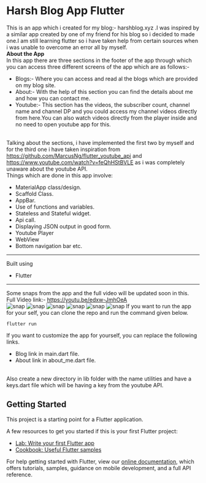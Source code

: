 # Harsh Blog App Flutter

This is an app which i created for my blog:- harshblog.xyz .I was inspired by a similar app created by one of my friend for his blog so i decided to made one.I am still learning flutter so i have taken help from certain sources when i was unable to overcome an error all by myself.
<br>
**About the App**<BR>
In this app there are three sections in the footer of the app through which you can access three different screens of the app which are as follows:-
* Blogs:- Where you can access and read al the blogs which are provided on my blog site.
* About:- With the help of this section you can find the details about me and how you can contact me.
* Youtube:- This section has the videos, the subscriber count, channel name and channel DP and you could access my channel videos directly from here.You can also watch videos directly from the player inside and no need to open youtube app for this.

<br>Talking about the sections, i have implemented the first two by myself and for the third one i have taken inspiration from https://github.com/MarcusNg/flutter_youtube_api and https://www.youtube.com/watch?v=feQhHStBVLE as i was completely unaware about the youtube API.
<br>
Things which are done in this app involve:
* MaterialApp class/design.
* Scaffold Class.
* AppBar.
* Use of functions and variables.
* Stateless and Stateful widget.
* Api call.
* Displaying JSON output in good form.
* Youtube Player
* WebView
* Bottom navigation bar etc.

___
Built using 
* Flutter

___
Some snaps from the app and the full video will be updated soon in this.<br>
Full Video link:- https://youtu.be/edxw-JmhOeA <br>
![snap](https://res.cloudinary.com/harshkumarkhatri/image/upload/v1595074941/readme%20images/harsh%20blog%20webview/WhatsApp_Image_2020-07-18_at_5.48.30_PM_iruopz.jpg)
![snap](https://res.cloudinary.com/harshkumarkhatri/image/upload/v1595074940/readme%20images/harsh%20blog%20webview/WhatsApp_Image_2020-07-18_at_5.48.30_PM_1_ow2ckn.jpg)
![snap](https://res.cloudinary.com/harshkumarkhatri/image/upload/v1595074935/readme%20images/harsh%20blog%20webview/WhatsApp_Image_2020-07-18_at_5.48.29_PM_khdy5a.jpg)
![snap](https://res.cloudinary.com/harshkumarkhatri/image/upload/v1595074936/readme%20images/harsh%20blog%20webview/WhatsApp_Image_2020-07-18_at_5.48.30_PM_4_oqlnxg.jpg)
![snap](https://res.cloudinary.com/harshkumarkhatri/image/upload/v1595074938/readme%20images/harsh%20blog%20webview/WhatsApp_Image_2020-07-18_at_5.48.30_PM_3_eb2qw4.jpg)
![snap](https://res.cloudinary.com/harshkumarkhatri/image/upload/v1595074939/readme%20images/harsh%20blog%20webview/WhatsApp_Image_2020-07-18_at_5.48.30_PM_2_flydtu.jpg)
If you want to run the app for your self, you can clone the repo and run the command given below.
```
flutter run
```
If you want to customize the app for yourself, you can replace the following links.
* Blog link in main.dart file.
* About link in about_me.dart file.

<br>
Also create a new directory in lib folder with the name utilities and have a keys.dart file which will be having a key from the youtube API.

## Getting Started

This project is a starting point for a Flutter application.

A few resources to get you started if this is your first Flutter project:

- [Lab: Write your first Flutter app](https://flutter.dev/docs/get-started/codelab)
- [Cookbook: Useful Flutter samples](https://flutter.dev/docs/cookbook)

For help getting started with Flutter, view our
[online documentation](https://flutter.dev/docs), which offers tutorials,
samples, guidance on mobile development, and a full API reference.
